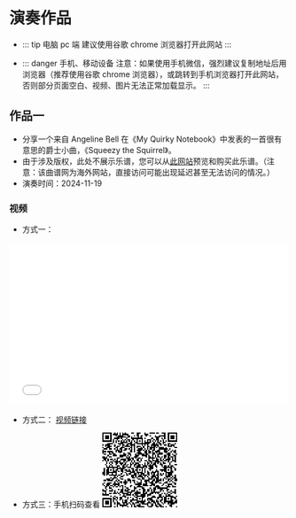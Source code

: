 # 演奏作品

- ::: tip 电脑 pc 端
  建议使用谷歌 chrome 浏览器打开此网站
  :::

- ::: danger 手机、移动设备
  注意：如果使用手机微信，强烈建议复制地址后用浏览器（推荐使用谷歌 chrome 浏览器），或跳转到手机浏览器打开此网站，否则部分页面空白、视频、图片无法正常加载显示。
  :::

## 作品一

- 分享一个来自 Angeline Bell 在《My Quirky Notebook》中发表的一首很有意思的爵士小曲，《Squeezy the Squirrel》。
- 由于涉及版权，此处不展示乐谱，您可以从[此网站](https://www.musica-ferrum.com/books/my-quirky-notebook-studio-license/)预览和购买此乐谱。（注意：该曲谱网为海外网站，直接访问可能出现延迟甚至无法访问的情况。）
- 演奏时间：2024-11-19

### 视频

- 方式一：

<div style="display: flex; justify-content: center; margin: 20px 0;">
  <div style="position: relative; width: 100%; max-width: 800px; padding-bottom: 56.25%; overflow: hidden;">
    <iframe src="//player.bilibili.com/player.html?isOutside=true&aid=113510398952075&bvid=BV1NXSFYGEmY&cid=26845515655&p=1&autoplay=0" 
    frameborder="no" 
    allowfullscreen="true" 
    style="position: absolute; top: 0; left: 0; width: 100%; height: 100%;">
    </iframe>
  </div>
</div>

- 方式二：
  [视频链接](https://www.bilibili.com/video/BV1NXSFYGEmY/?share_source=copy_web&vd_source=e07067a58054dd2f2f1a205695fefaf5)

- 方式三：手机扫码查看
  ![视频二维码](./images/shipin1.png)
